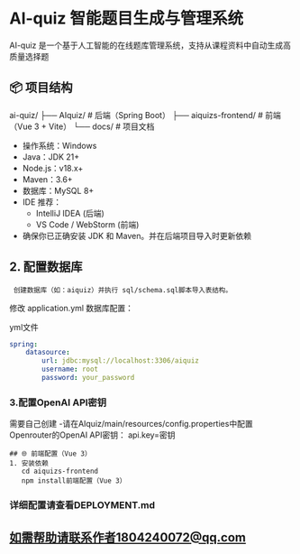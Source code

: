 # AI-quiz 智能题目生成与管理系统

AI-quiz 是一个基于人工智能的在线题库管理系统，支持从课程资料中自动生成高质量选择题

## 📦 项目结构
ai-quiz/
├── AIquiz/ # 后端（Spring Boot）
├── aiquizs-frontend/ # 前端（Vue 3 + Vite）
└── docs/ # 项目文档
- 操作系统：Windows 
- Java：JDK 21+
- Node.js：v18.x+
- Maven：3.6+
- 数据库：MySQL 8+
- IDE 推荐：
    - IntelliJ IDEA (后端)
    - VS Code / WebStorm (前端)
- 确保你已正确安装 JDK 和 Maven。并在后端项目导入时更新依赖

## 2. 配置数据库

     创建数据库（如：aiquiz）并执行 sql/schema.sql脚本导入表结构。
修改 application.yml 数据库配置：

yml文件
```yml
spring:
    datasource:
        url: jdbc:mysql://localhost:3306/aiquiz
        username: root
        password: your_password
```

### 3.配置OpenAI API密钥
需要自己创建
-请在AIquiz/main/resources/config.properties中配置Openrouter的OpenAI API密钥：
api.key=密钥

```properties
## 🌐 前端配置（Vue 3）
1. 安装依赖
   cd aiquizs-frontend
   npm install前端配置（Vue 3）
```

### 详细配置请查看DEPLOYMENT.md

## 如需帮助请联系作者1804240072@qq.com
